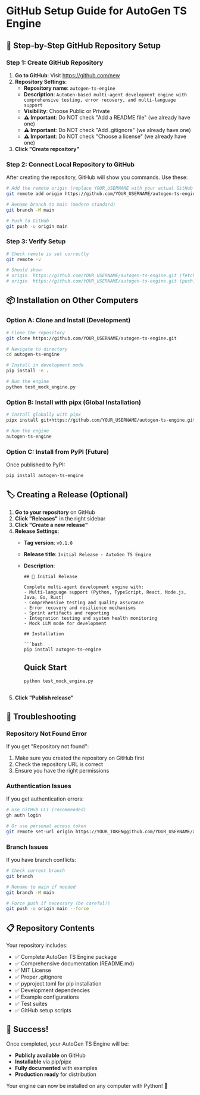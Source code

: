 # GitHub Setup Guide for AutoGen TS Engine

## 🚀 Step-by-Step GitHub Repository Setup

### Step 1: Create GitHub Repository

1. **Go to GitHub**: Visit https://github.com/new
2. **Repository Settings**:
   - **Repository name**: `autogen-ts-engine`
   - **Description**: `AutoGen-based multi-agent development engine with comprehensive testing, error recovery, and multi-language support`
   - **Visibility**: Choose Public or Private
   - **⚠️ Important**: Do NOT check "Add a README file" (we already have one)
   - **⚠️ Important**: Do NOT check "Add .gitignore" (we already have one)
   - **⚠️ Important**: Do NOT check "Choose a license" (we already have one)
3. **Click "Create repository"**

### Step 2: Connect Local Repository to GitHub

After creating the repository, GitHub will show you commands. Use these:

```bash
# Add the remote origin (replace YOUR_USERNAME with your actual GitHub username)
git remote add origin https://github.com/YOUR_USERNAME/autogen-ts-engine.git

# Rename branch to main (modern standard)
git branch -M main

# Push to GitHub
git push -u origin main
```

### Step 3: Verify Setup

```bash
# Check remote is set correctly
git remote -v

# Should show:
# origin  https://github.com/YOUR_USERNAME/autogen-ts-engine.git (fetch)
# origin  https://github.com/YOUR_USERNAME/autogen-ts-engine.git (push)
```

## 📦 Installation on Other Computers

### Option A: Clone and Install (Development)

```bash
# Clone the repository
git clone https://github.com/YOUR_USERNAME/autogen-ts-engine.git

# Navigate to directory
cd autogen-ts-engine

# Install in development mode
pip install -e .

# Run the engine
python test_mock_engine.py
```

### Option B: Install with pipx (Global Installation)

```bash
# Install globally with pipx
pipx install git+https://github.com/YOUR_USERNAME/autogen-ts-engine.git

# Run the engine
autogen-ts-engine
```

### Option C: Install from PyPI (Future)

Once published to PyPI:
```bash
pip install autogen-ts-engine
```

## 🏷️ Creating a Release (Optional)

1. **Go to your repository** on GitHub
2. **Click "Releases"** in the right sidebar
3. **Click "Create a new release"**
4. **Release Settings**:
   - **Tag version**: `v0.1.0`
   - **Release title**: `Initial Release - AutoGen TS Engine`
   - **Description**: 
     ```
     ## 🚀 Initial Release
     
     Complete multi-agent development engine with:
     - Multi-language support (Python, TypeScript, React, Node.js, Java, Go, Rust)
     - Comprehensive testing and quality assurance
     - Error recovery and resilience mechanisms
     - Sprint artifacts and reporting
     - Integration testing and system health monitoring
     - Mock LLM mode for development
     
     ## Installation
     
     ```bash
     pip install autogen-ts-engine
     ```
     
     ## Quick Start
     
     ```bash
     python test_mock_engine.py
     ```
     ```
5. **Click "Publish release"**

## 🔧 Troubleshooting

### Repository Not Found Error
If you get "Repository not found":
1. Make sure you created the repository on GitHub first
2. Check the repository URL is correct
3. Ensure you have the right permissions

### Authentication Issues
If you get authentication errors:
```bash
# Use GitHub CLI (recommended)
gh auth login

# Or use personal access token
git remote set-url origin https://YOUR_TOKEN@github.com/YOUR_USERNAME/autogen-ts-engine.git
```

### Branch Issues
If you have branch conflicts:
```bash
# Check current branch
git branch

# Rename to main if needed
git branch -M main

# Force push if necessary (be careful!)
git push -u origin main --force
```

## 📋 Repository Contents

Your repository includes:
- ✅ Complete AutoGen TS Engine package
- ✅ Comprehensive documentation (README.md)
- ✅ MIT License
- ✅ Proper .gitignore
- ✅ pyproject.toml for pip installation
- ✅ Development dependencies
- ✅ Example configurations
- ✅ Test suites
- ✅ GitHub setup scripts

## 🎉 Success!

Once completed, your AutoGen TS Engine will be:
- **Publicly available** on GitHub
- **Installable** via pip/pipx
- **Fully documented** with examples
- **Production ready** for distribution

Your engine can now be installed on any computer with Python! 🚀
